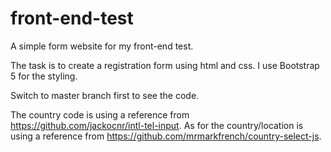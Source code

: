 # front-end-test
A simple form website for my front-end test.

The task is to create a registration form using html and css. I use Bootstrap 5 for the styling.

Switch to master branch first to see the code.

The country code is using a reference from https://github.com/jackocnr/intl-tel-input.
As for the country/location is using a reference from https://github.com/mrmarkfrench/country-select-js.
